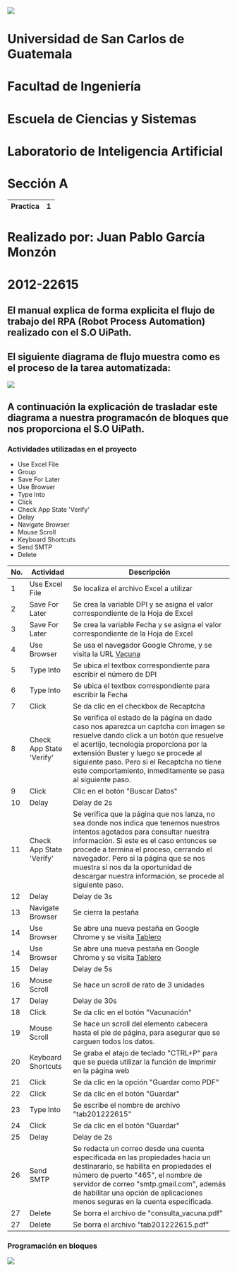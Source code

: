 ![](https://portal.ingenieria.usac.edu.gt/images/logo_facultad/logo_azul.png)
# Universidad de San Carlos de Guatemala 
# Facultad de Ingeniería
# Escuela de Ciencias y Sistemas
# Laboratorio de Inteligencia Artificial
# Sección A
| Practica       | 1              |
|----------------|----------------|

# Realizado por: Juan Pablo García Monzón
# 2012-22615

## El manual explica de forma explicita el flujo de trabajo del RPA (Robot Process Automation) realizado con el S.O UiPath. 

## El siguiente diagrama de flujo muestra como es el proceso de la tarea automatizada:

![](imagenes\flow_diagram.png)


## A continuación la explicación de trasladar este diagrama a nuestra programacón de bloques que nos proporciona el S.O UiPath.

### Actividades utilizadas en el proyecto
* Use Excel File
* Group
* Save For Later
* Use Browser
* Type Into
* Click
* Check App State 'Verify'
* Delay
* Navigate Browser
* Mouse Scroll
* Keyboard Shortcuts
* Send SMTP
* Delete

|No.             |Actividad       | Descripción     |  
|----------------|--------------- |---------------- |
| 1 | Use Excel File | Se localiza el archivo Excel a utilizar  |
| 2 | Save For Later | Se crea la variable DPI y se asigna el valor correspondiente de la Hoja de Excel  |
| 3 | Save For Later| Se crea la variable Fecha y se asigna el valor correspondiente de la Hoja de Excel  |
| 4 | Use Browser | Se usa el navegador Google Chrome, y se visita la URL [Vacuna](https://registrovacunacovid.mspas.gob.gt/mspas/citas/consulta)  |
| 5 | Type Into | Se ubica el textbox correspondiente para escribir el número de DPI   |
| 6 | Type Into | Se ubica el textbox correspondiente para escribir la Fecha    |
| 7 | Click | Se da clic en el checkbox de Recaptcha  |
| 8 | Check App State 'Verify' | Se verifica el estado de la página en dado caso nos aparezca un captcha con imagen se resuelve dando click a un botón que resuelve el acertijo, tecnologia proporciona por la extensión Buster y luego se procede al siguiente paso. Pero si el Recaptcha no tiene este comportamiento, inmeditamente se pasa al siguiente paso.    |
| 9 | Click | Clic en el botón "Buscar Datos"  |
| 10 | Delay | Delay de 2s  |
| 11 | Check App State 'Verify' | Se verifica que la página que nos lanza, no sea donde nos indica que tenemos nuestros intentos agotados para consultar nuestra información. Si este es el caso entonces se procede a termina el proceso, cerrando el navegador. Pero si la página que se nos muestra si nos da la oportunidad de descargar nuestra información, se procede al siguiente paso.   |
| 12 | Delay | Delay de 3s  |
| 13 | Navigate Browser | Se cierra la pestaña  |
| 14 | Use Browser | Se abre una nueva pestaña en Google Chrome y se visita [Tablero](https://tablerocovid.mspas.gob.gt/)  |
| 14 | Use Browser | Se abre una nueva pestaña en Google Chrome y se visita [Tablero](https://tablerocovid.mspas.gob.gt/)  |
| 15 | Delay | Delay de 5s  |
| 16 | Mouse Scroll | Se hace un scroll de rato de 3 unidades  |
| 17 | Delay | Delay de 30s |
| 18 | Click | Se da clic en el botón "Vacunación" |
| 19 | Mouse Scroll | Se hace un scroll del elemento cabecera hasta el pie de página, para asegurar que se carguen todos los datos. |
| 20 | Keyboard Shortcuts | Se graba el atajo de teclado "CTRL+P" para que se pueda utilizar la función de Imprimir en la página web  |
| 21 | Click | Se da clic en la opción "Guardar como PDF"  |
| 22 | Click | Se da clic en el botón "Guardar" |
| 23 | Type Into | Se escribe el nombre de archivo "tab201222615"  |
| 24 | Click | Se da clic en el botón "Guardar" |
| 25 | Delay | Delay de 2s  |
| 26 | Send SMTP | Se redacta un correo desde una cuenta especificada en las propiedades hacia un destinarario, se habilita en propiedades el número de puerto "465", el nombre de servidor de correo "smtp.gmail.com", además de habilitar una opción de aplicaciones menos seguras en la cuenta especificada.  |
| 27 | Delete | Se borra el archivo de "consulta_vacuna.pdf"|
| 27 | Delete | Se borra el archivo "tab201222615.pdf"  |


### Programación en bloques
![](imagenes\flow_diagram.png)
